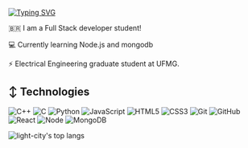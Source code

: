 [![Typing SVG](https://readme-typing-svg.demolab.com/?lines=Hey!+I'm+Cleiver+👋)](https://git.io/typing-svg)


🇧🇷 I am a Full Stack developer student!

:computer: Currently learning Node.js and mongodb

⚡ Electrical Engineering graduate student at UFMG.

## ↕️ Technologies

![C++](https://img.shields.io/badge/C%2B%2B-00599C?style=for-the-badge&logo=c%2B%2B&logoColor=white)
![C](https://img.shields.io/badge/C-00599C?style=for-the-badge&logo=c&logoColor=white)
![Python](https://img.shields.io/badge/Python-3776AB?style=for-the-badge&logo=python&logoColor=white)
![JavaScript](https://img.shields.io/badge/JavaScript-F7DF1E?style=for-the-badge&logo=javascript&logoColor=black)
![HTML5](https://img.shields.io/badge/HTML5-E34F26?style=for-the-badge&logo=html5&logoColor=white)
![CSS3](https://img.shields.io/badge/CSS3-1572B6?style=for-the-badge&logo=css3&logoColor=white)
![Git](https://img.shields.io/badge/Git-E34F26?style=for-the-badge&logo=git&logoColor=white)
![GitHub](https://img.shields.io/badge/GitHub-100000?style=for-the-badge&logo=github&logoColor=white)
![React](https://img.shields.io/badge/React-20232A?style=for-the-badge&logo=react&logoColor=61DAFB)
![Node](https://img.shields.io/badge/Node.js-43853D?style=for-the-badge&logo=node.js&logoColor=white)
![MongoDB](https://img.shields.io/badge/-MongoDB-47A248?style=flat&logo=mongodb&logoColor=white)


<!-- <a href="#">
  <img align="center" src="https://github-readme-stats-pro.vercel.app/api?username=CleiverCoelho&count_private=true&include_all_commits=true&title_color=fff&icon_color=79ff97&text_color=9f9f9f&bg_color=151515" alt="My github stats" />
</a> -->

<p align='start'>
    <img align="center" src="https://github-readme-stats.vercel.app/api/top-langs/?username=CleiverCoelho&bg_color=071A2C&text_color=FFFFFF" alt="light-city's top langs"/>
